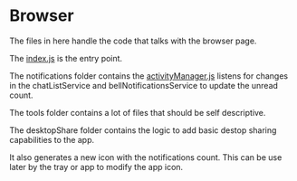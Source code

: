 # Browser

The files in here handle the code that talks with the browser page.

The [index.js](index.js) is the entry point.

The notifications folder contains the
[activityManager.js](notifications/activityManager.js) listens for changes in
the chatListService and bellNotificationsService to update the unread count.

The tools folder contains a lot of files that should be self descriptive.

The desktopShare folder contains the logic to add basic destop sharing
capabilities to the app.

It also generates a new icon with the notifications count. This can be use later
by the tray or app to modify the app icon.
